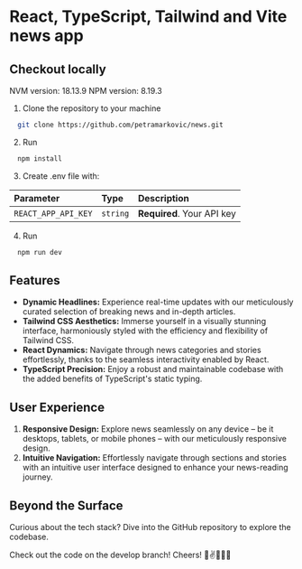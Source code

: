 # React, TypeScript, Tailwind and Vite news app

## Checkout locally

NVM version: 18.13.9
NPM version: 8.19.3

1. Clone the repository to your machine
```bash
  git clone https://github.com/petramarkovic/news.git
```
2. Run 
```bash
  npm install
```
3. Create .env file with: 

| Parameter | Type     | Description                       |
| :-------- | :------- | :-------------------------------- |
| `REACT_APP_API_KEY`  | `string` | **Required**. Your API key |

4. Run 
```bash
  npm run dev
```

## Features

- **Dynamic Headlines:** Experience real-time updates with our meticulously curated selection of breaking news and in-depth articles.
- **Tailwind CSS Aesthetics:** Immerse yourself in a visually stunning interface, harmoniously styled with the efficiency and flexibility of Tailwind CSS.
- **React Dynamics:** Navigate through news categories and stories effortlessly, thanks to the seamless interactivity enabled by React.
- **TypeScript Precision:** Enjoy a robust and maintainable codebase with the added benefits of TypeScript's static typing.

## User Experience

1. **Responsive Design:** Explore news seamlessly on any device – be it desktops, tablets, or mobile phones – with our meticulously responsive design.
2. **Intuitive Navigation:** Effortlessly navigate through sections and stories with an intuitive user interface designed to enhance your news-reading journey.

## Beyond the Surface

Curious about the tech stack? Dive into the GitHub repository to explore the codebase.

Check out the code on the develop branch! Cheers! 🍻✌👩🏼‍💻